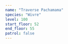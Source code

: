 ```yaml
---
name: "Traverse Pachamama"
species: "Wivre"
level: 100
start_floor: 52
end_floor: 55
patrol: false
---
```

